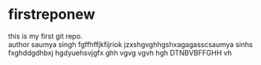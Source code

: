 # firstreponew
this is my first git repo.
<br>
author saumya singh
fgffhffjkfijriok
jzxshgvghhgshxagagasscsaumya sinhs fxghddgdhbxj
hgdyuehsvjgfx
ghh
vgvg
vgvh
hgh
DTNBVBFFGHH 
vh
